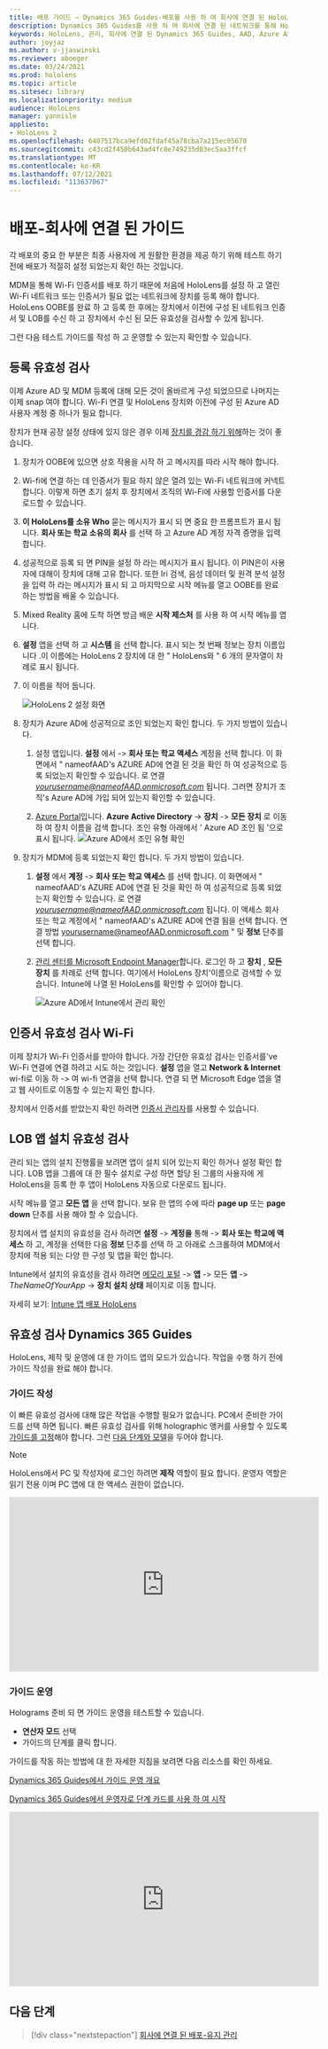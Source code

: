 ```yaml
---
title: 배포 가이드 – Dynamics 365 Guides-배포를 사용 하 여 회사에 연결 된 HoloLens 2
description: Dynamics 365 Guides를 사용 하 여 회사에 연결 된 네트워크를 통해 HoloLens 2 장치 배포를 설정 하는 방법을 알아봅니다.
keywords: HoloLens, 관리, 회사에 연결 된 Dynamics 365 Guides, AAD, Azure AD, MDM, 모바일 장치 관리
author: joyjaz
ms.author: v-jjaswinski
ms.reviewer: aboeger
ms.date: 03/24/2021
ms.prod: hololens
ms.topic: article
ms.sitesec: library
ms.localizationpriority: medium
audience: HoloLens
manager: yannisle
appliesto:
- HoloLens 2
ms.openlocfilehash: 6407517bca9efd02fdaf45a78cba7a215ec05670
ms.sourcegitcommit: c43cd2f450b643ad4fc8e749235d03ec5aa3ffcf
ms.translationtype: MT
ms.contentlocale: ko-KR
ms.lasthandoff: 07/12/2021
ms.locfileid: "113637067"
---
```

# <a name="deploy---corporate-connected-guide"></a>배포-회사에 연결 된 가이드

각 배포의 중요 한 부분은 최종 사용자에 게 원활한 환경을 제공 하기 위해 테스트 하기 전에 배포가 적절히 설정 되었는지 확인 하는 것입니다.

MDM을 통해 Wi-Fi 인증서를 배포 하기 때문에 처음에 HoloLens를 설정 하 고 열린 Wi-Fi 네트워크 또는 인증서가 필요 없는 네트워크에 장치를 등록 해야 합니다. HoloLens OOBE를 완료 하 고 등록 한 후에는 장치에서 이전에 구성 된 네트워크 인증서 및 LOB를 수신 하 고 장치에서 수신 된 모든 유효성을 검사할 수 있게 됩니다.

그런 다음 테스트 가이드를 작성 하 고 운영할 수 있는지 확인할 수 있습니다.

## <a name="enrollment-validation"></a>등록 유효성 검사

이제 Azure AD 및 MDM 등록에 대해 모든 것이 올바르게 구성 되었으므로 나머지는 이제 snap 여야 합니다. Wi-Fi 연결 및 HoloLens 장치와 이전에 구성 된 Azure AD 사용자 계정 중 하나가 필요 합니다.

장치가 현재 공장 설정 상태에 있지 않은 경우 이제 [장치를 경감 하기 위해](/hololens/hololens-recovery#clean-reflash-the-device)하는 것이 좋습니다.

1. 장치가 OOBE에 있으면 상호 작용을 시작 하 고 메시지를 따라 시작 해야 합니다.

2. Wi-fi에 연결 하는 데 인증서가 필요 하지 않은 열려 있는 Wi-Fi 네트워크에 커넥트 합니다. 이렇게 하면 초기 설치 후 장치에서 조직의 Wi-Fi에 사용할 인증서를 다운로드할 수 있습니다.

3. **이 HoloLens를 소유 Who** 묻는 메시지가 표시 되 면 중요 한 프롬프트가 표시 됩니다. **회사 또는 학교 소유의 회사** 를 선택 하 고 Azure AD 계정 자격 증명을 입력 합니다.

4. 성공적으로 등록 되 면 PIN을 설정 하 라는 메시지가 표시 됩니다. 이 PIN은이 사용자에 대해이 장치에 대해 고유 합니다. 또한 Iri 검색, 음성 데이터 및 원격 분석 설정을 입력 하 라는 메시지가 표시 되 고 마지막으로 시작 메뉴를 열고 OOBE를 완료 하는 방법을 배울 수 있습니다.

5. Mixed Reality 홈에 도착 하면 방금 배운 **시작 제스처** 를 사용 하 여 시작 메뉴를 엽니다.

6. **설정** 앱을 선택 하 고 **시스템** 을 선택 합니다. 표시 되는 첫 번째 정보는 장치 이름입니다 .이 이름에는 HoloLens 2 장치에 대 한 &quot; HoloLens와 &quot; 6 개의 문자열이 차례로 표시 됩니다.

7. 이 이름을 적어 둡니다.

    ![HoloLens 2 설정 화면](./images/hololens2-settings-about.jpg)

8. 장치가 Azure AD에 성공적으로 조인 되었는지 확인 합니다. 두 가지 방법이 있습니다.

    1.  설정 앱입니다. **설정** 에서   ->  **회사 또는 학교 액세스** 계정을 선택 합니다. 이 화면에서 &quot; nameofAAD&#39;s AZURE AD에 연결 된 것을 확인 하 여 성공적으로 등록 되었는지 확인할 수 있습니다. 로 연결 *yourusername@nameofAAD.onmicrosoft.com* 됩니다. 그러면 장치가 조직&#39;s Azure AD에 가입 되어 있는지 확인할 수 있습니다.

    1. [Azure Portal](https://portal.azure.com/#home)입니다. **Azure Active Directory**  ->  **장치**  ->  **모든 장치** 로 이동 하 여 장치 이름을 검색 합니다. 조인 유형 아래에서 ' Azure AD 조인 됨 '으로 표시 됩니다.
        ![Azure AD에서 조인 유형 확인](./images/hololens2-devices-all-devices.png)

9. 장치가 MDM에 등록 되었는지 확인 합니다. 두 가지 방법이 있습니다.

    1. **설정** 에서 **계정**  ->  **회사 또는 학교 액세스** 를 선택 합니다. 이 화면에서 &quot; nameofAAD&#39;s AZURE AD에 연결 된 것을 확인 하 여 성공적으로 등록 되었는지 확인할 수 있습니다. 로 연결 *yourusername@nameofAAD.onmicrosoft.com* 됩니다. 이 액세스 회사 또는 학교 계정에서 &quot; nameofAAD&#39;s AZURE AD에 연결 됨을 선택 합니다. 연결 방법 yourusername@nameofAAD.onmicrosoft.com &quot; 및 **정보** 단추를 선택 합니다.

    1. [관리 센터를 Microsoft Endpoint Manager](https://endpoint.microsoft.com/#home)합니다. 로그인 하 고  **장치**  ,  **모든 장치** 를 차례로 선택 합니다. 여기에서 HoloLens 장치&#39;이름으로 검색할 수 있습니다. Intune에 나열 된 HoloLens를 확인할 수 있어야 합니다.

        ![Azure AD에서 Intune에서 관리 확인](./images/hololens2-devices-all-devices2.png)


## <a name="wi-fi-certificate-validation"></a>인증서 유효성 검사 Wi-Fi

이제 장치가 Wi-Fi 인증서를 받아야 합니다. 가장 간단한 유효성 검사는 인증서를&#39;ve Wi-Fi 연결에 연결 하려고 시도 하는 것입니다. **설정** 앱을 열고 **Network &amp; Internet** wi-fi로 이동 하  ->   여 wi-fi 연결을 선택 합니다. 연결 되 면 Microsoft Edge 앱을 열고 웹 사이트로 이동할 수 있는지 확인 합니다.

장치에서 인증서를 받았는지 확인 하려면 [인증서 관리자](/hololens/certificate-manager)를 사용할 수 있습니다.

## <a name="validate-lob-app-install"></a>LOB 앱 설치 유효성 검사

관리 되는 앱의 설치 진행률을 보려면 앱이 설치 되어 있는지 확인 하거나 설정 확인 합니다. LOB 앱을 그룹에 대 한 필수 설치로 구성 하면 할당 된 그룹의 사용자에 게 HoloLens을 등록 한 후 앱이 HoloLens 자동으로 다운로드 됩니다.

시작 메뉴를 열고 **모든 앱** 을 선택 합니다. 보유 한 앱의 수에 따라 **page up** 또는 **page down** 단추를 사용 해야 할 수 있습니다.

장치에서 앱 설치의 유효성을 검사 하려면 **설정**  ->  **계정을** 통해  ->  **회사 또는 학교에 액세스** 하 고, 계정을 선택한 다음 **정보** 단추를 선택 하 고 아래로 스크롤하여 MDM에서 장치에 적용 되는 다양 한 구성 및 앱을 확인 합니다.

Intune에서 설치의 유효성을 검사 하려면 [메모리 포털](https://endpoint.microsoft.com/#home)  ->  **앱** -> 모든 **앱**  -> *TheNameOfYourApp*  ->  **장치 설치 상태** 페이지로 이동 합니다.

자세히 보기: [Intune 앱 배포 HoloLens](/hololens/app-deploy-intune)

## <a name="validate-dynamics-365-guides"></a>유효성 검사 Dynamics 365 Guides

HoloLens, 제작 및 운영에 대 한 가이드 앱의 모드가 있습니다. 작업을 수행 하기 전에 가이드 작성을 완료 해야 합니다.

### <a name="authoring-the-guide"></a>가이드 작성

이 빠른 유효성 검사에 대해 많은 작업을 수행할 필요가 없습니다. PC에서 준비한 가이드를 선택 하면 됩니다. 빠른 유효성 검사를 위해 holographic 앵커를 사용할 수 있도록 [가이드를 고정](/dynamics365/mixed-reality/guides/hololens-app-anchor)해야 합니다. 그런 [다음 단계와 모델](/dynamics365/mixed-reality/guides/hololens-app-orientation)을 두어야 합니다.

>[!NOTE]
> HoloLens에서 PC 및 작성자에 로그인 하려면 **제작** 역할이 필요 합니다. 운영자 역할은 읽기 전용 이며 PC 앱에 대 한 액세스 권한이 없습니다.

<iframe width="560" height="315" src="https://www.youtube.com/embed/poE7s7_zWDE" frameborder="0" allow="accelerometer; autoplay; clipboard-write; encrypted-media; gyroscope; picture-in-picture" allowfullscreen></iframe>

### <a name="operating-the-guide"></a>가이드 운영

Holograms 준비 되 면 가이드 운영을 테스트할 수 있습니다. 
- **연산자 모드** 선택
- 가이드의 단계를 클릭 합니다.

가이드를 작동 하는 방법에 대 한 자세한 지침을 보려면 다음 리소스를 확인 하세요.

[Dynamics 365 Guides에서 가이드 운영 개요](/dynamics365/mixed-reality/guides/operator-overview)

[Dynamics 365 Guides에서 운영자로 단계 카드를 사용 하 여 시작](/dynamics365/mixed-reality/guides/operator-step-card-orientation)

<iframe width="560" height="315" src="https://www.youtube.com/embed/9s41BKGHVL8" frameborder="0" allow="accelerometer; autoplay; clipboard-write; encrypted-media; gyroscope; picture-in-picture" allowfullscreen></iframe>

## <a name="next-step"></a>다음 단계 
> [!div class="nextstepaction"]
> [회사에 연결 된 배포-유지 관리](hololens2-corp-connected-maintain.md)
